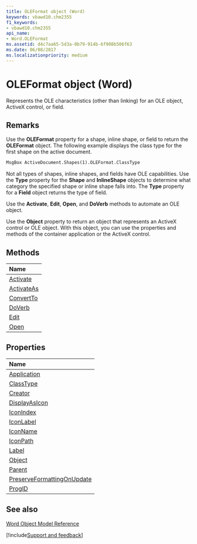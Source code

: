 ```yaml
---
title: OLEFormat object (Word)
keywords: vbawd10.chm2355
f1_keywords:
- vbawd10.chm2355
api_name:
- Word.OLEFormat
ms.assetid: d4c7aa65-5d3a-0b79-914b-6f908b506f63
ms.date: 06/08/2017
ms.localizationpriority: medium
---
```



# OLEFormat object (Word)

Represents the OLE characteristics (other than linking) for an OLE object, ActiveX control, or field.


## Remarks

Use the **OLEFormat** property for a shape, inline shape, or field to return the **OLEFormat** object. The following example displays the class type for the first shape on the active document.


```vb
MsgBox ActiveDocument.Shapes(1).OLEFormat.ClassType
```

Not all types of shapes, inline shapes, and fields have OLE capabilities. Use the **Type** property for the **Shape** and **InlineShape** objects to determine what category the specified shape or inline shape falls into. The **Type** property for a **Field** object returns the type of field.

Use the **Activate**, **Edit**, **Open**, and **DoVerb** methods to automate an OLE object.

Use the **Object** property to return an object that represents an ActiveX control or OLE object. With this object, you can use the properties and methods of the container application or the ActiveX control.


## Methods



|Name|
|:-----|
|[Activate](Word.OLEFormat.Activate.md)|
|[ActivateAs](Word.OLEFormat.ActivateAs.md)|
|[ConvertTo](Word.OLEFormat.ConvertTo.md)|
|[DoVerb](Word.OLEFormat.DoVerb.md)|
|[Edit](Word.OLEFormat.Edit.md)|
|[Open](Word.OLEFormat.Open.md)|

## Properties



|Name|
|:-----|
|[Application](Word.OLEFormat.Application.md)|
|[ClassType](Word.OLEFormat.ClassType.md)|
|[Creator](Word.OLEFormat.Creator.md)|
|[DisplayAsIcon](Word.OLEFormat.DisplayAsIcon.md)|
|[IconIndex](Word.OLEFormat.IconIndex.md)|
|[IconLabel](Word.OLEFormat.IconLabel.md)|
|[IconName](Word.OLEFormat.IconName.md)|
|[IconPath](Word.OLEFormat.IconPath.md)|
|[Label](Word.OLEFormat.Label.md)|
|[Object](Word.OLEFormat.Object.md)|
|[Parent](Word.OLEFormat.Parent.md)|
|[PreserveFormattingOnUpdate](Word.OLEFormat.PreserveFormattingOnUpdate.md)|
|[ProgID](Word.OLEFormat.ProgID.md)|

## See also


[Word Object Model Reference](overview/Word/object-model.md)

[!include[Support and feedback](~/includes/feedback-boilerplate.md)]